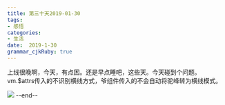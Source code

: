 ```yaml
---
title: 第三十天2019-01-30
tags:
- 感悟
categories: 
- 生活
date:  2019-1-30
grammar_cjkRuby: true
---
```

上线很晚啊，今天，有点困。还是早点睡吧，这些天。今天碰到个问题。vm.$attrs传入的不识别横线方式，爷组件传入的不会自动将驼峰转为横线模式。

![](https://ws1.sinaimg.cn/large/b15ca614gy1fzp0b945ntj20zk0k0gnj.jpg)
--end--
<!--more-->

